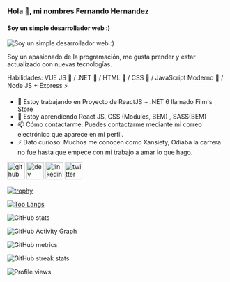 ### Hola 👋, mi nombres Fernando Hernandez
#### Soy un simple desarrollador web :)
![Soy un simple desarrollador web :)](https://honeysanime.com/wp-content/uploads/2019/11/Black-Clover-Wallpaper-3-500x281.jpg)

Soy un apasionado de la programación, me gusta prender y estar actualizado con nuevas tecnologías.

Habilidades: VUE JS 💚  / .NET 💙 / HTML 🧡 / CSS 💛 / JavaScript Moderno 💛 / Node JS + Express ⚡

- 🔭 Estoy trabajando en Proyecto de ReactJS + .NET 6 llamado Film's Store 
- 🌱 Estoy aprendiendo React JS, CSS (Modules, BEM) , SASS(BEM)  
- 📫 Cómo contactarme: Puedes contactarme mediante mi correo electrónico que aparece en mi perfil. 
- ⚡ Dato curioso: Muchos me conocen como Xansiety, Odiaba la carrera no fue hasta que empece con mi trabajo a amar lo que hago. 


[<img src='https://cdn.jsdelivr.net/npm/simple-icons@3.0.1/icons/github.svg' alt='github' height='40'>](https://github.com/Xansiety)  [<img src='https://cdn.jsdelivr.net/npm/simple-icons@3.0.1/icons/dev-dot-to.svg' alt='dev' height='40'>](https://dev.to/xansiety)  [<img src='https://cdn.jsdelivr.net/npm/simple-icons@3.0.1/icons/linkedin.svg' alt='linkedin' height='40'>](https://www.linkedin.com/in/luis-fernando-hernandez-jimenez-130288175/)  [<img src='https://cdn.jsdelivr.net/npm/simple-icons@3.0.1/icons/twitter.svg' alt='twitter' height='40'>](https://twitter.com/ferando543)  

[![trophy](https://github-profile-trophy.vercel.app/?username=Xansiety)](https://github.com/ryo-ma/github-profile-trophy)

[![Top Langs](https://github-readme-stats.vercel.app/api/top-langs/?username=Xansiety)](https://github.com/anuraghazra/github-readme-stats)

![GitHub stats](https://github-readme-stats.vercel.app/api?username=Xansiety&show_icons=true)  

![GitHub Activity Graph](https://activity-graph.herokuapp.com/graph?username=Xansiety)  

![GitHub metrics](https://metrics.lecoq.io/Xansiety)  

![GitHub streak stats](https://streak-stats.demolab.com/?user=Xansiety)  

![Profile views](https://gpvc.arturio.dev/Xansiety)  
